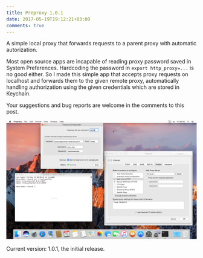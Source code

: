 ```yaml
---
title: Preproxy 1.0.1
date: 2017-05-19T19:12:21+03:00
comments: true
---
```


A simple local proxy that forwards requests to a parent proxy with automatic autorization.

Most open source apps are incapable of reading proxy password saved in System Preferences.
Hardcoding the password in `export http_proxy=...` is no good either.
So I made this simple app that accepts proxy requests on localhost and forwards them to the given remote proxy, automatically handling authorization using the given credentials which are stored in Keychain.

Your suggestions and bug reports are welcome in the comments to this post.

[![Preproxy 1.0.1 Screenshot](/img/macapps/preproxy-1.0.1-screenshot.png)](/img/macapps/preproxy-1.0.1-screenshot.png)

Current version: 1.0.1, the initial release.
